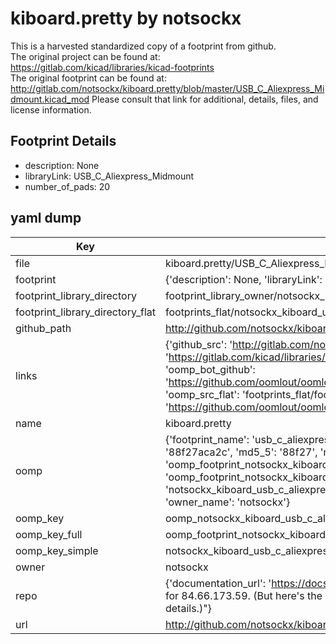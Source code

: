 # kiboard.pretty by notsockx  
This is a harvested standardized copy of a footprint from github.  
The original project can be found at:  
https://gitlab.com/kicad/libraries/kicad-footprints  
The original footprint can be found at:
http://gitlab.com/notsockx/kiboard.pretty/blob/master/USB_C_Aliexpress_Midmount.kicad_mod
Please consult that link for additional, details, files, and license information.  
## Footprint Details
* description: None  
* libraryLink: USB_C_Aliexpress_Midmount  
* number_of_pads: 20  
## yaml dump  
| Key | Value |  
| --- | --- |  
| file | kiboard.pretty/USB_C_Aliexpress_Midmount.kicad_mod |  
| footprint | {'description': None, 'libraryLink': 'USB_C_Aliexpress_Midmount', 'number_of_pads': 20} |  
| footprint_library_directory | footprint_library_owner/notsockx_kiboard.pretty |  
| footprint_library_directory_flat | footprints_flat/notsockx_kiboard_usb_c_aliexpress_midmount/working |  
| github_path | http://github.com/notsockx/kiboard.pretty/blob/master/USB_C_Aliexpress_Midmount.kicad_mod |  
| links | {'github_src': 'http://gitlab.com/notsockx/kiboard.pretty/blob/master/USB_C_Aliexpress_Midmount.kicad_mod', 'github_src_repo': 'https://gitlab.com/kicad/libraries/kicad-footprints', 'oomp_bot': 'footprints/notsockx_kiboard_usb_c_aliexpress_midmount/working', 'oomp_bot_github': 'https://github.com/oomlout/oomlout_oomp_footprint_bot/tree/main/footprints/notsockx_kiboard_usb_c_aliexpress_midmount/working', 'oomp_src_flat': 'footprints_flat/footprints_flat/notsockx_kiboard_usb_c_aliexpress_midmount/working', 'oomp_src_flat_github': 'https://github.com/oomlout/oomlout_oomp_footprint_src/tree/main/footprints_flat/notsockx_kiboard_usb_c_aliexpress_midmount/working'} |  
| name | kiboard.pretty |  
| oomp | {'footprint_name': 'usb_c_aliexpress_midmount', 'library_name': 'kiboard', 'md5': '88f27aca2c445e8131c4145afd167632', 'md5_10': '88f27aca2c', 'md5_5': '88f27', 'md5_6': '88f27a', 'oomp_key': 'oomp_notsockx_kiboard_usb_c_aliexpress_midmount', 'oomp_key_extra': 'oomp_footprint_notsockx_kiboard_usb_c_aliexpress_midmount', 'oomp_key_full': 'oomp_footprint_notsockx_kiboard_usb_c_aliexpress_midmount_88f27a', 'oomp_key_simple': 'notsockx_kiboard_usb_c_aliexpress_midmount', 'original_filename': 'kiboard.pretty/USB_C_Aliexpress_Midmount.kicad_mod', 'owner_name': 'notsockx'} |  
| oomp_key | oomp_notsockx_kiboard_usb_c_aliexpress_midmount |  
| oomp_key_full | oomp_footprint_notsockx_kiboard_usb_c_aliexpress_midmount |  
| oomp_key_simple | notsockx_kiboard_usb_c_aliexpress_midmount |  
| owner | notsockx |  
| repo | {'documentation_url': 'https://docs.github.com/rest/overview/resources-in-the-rest-api#rate-limiting', 'message': "API rate limit exceeded for 84.66.173.59. (But here's the good news: Authenticated requests get a higher rate limit. Check out the documentation for more details.)"} |  
| url | http://github.com/notsockx/kiboard.pretty |  

